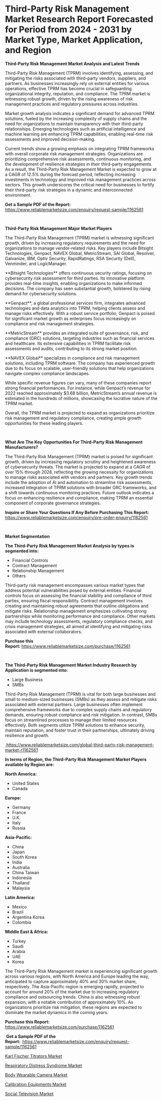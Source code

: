 <p><h1>Third-Party Risk Management Market Research Report Forecasted for Period from 2024 -  2031 by Market Type, Market Application, and Region</h1></p><p><strong>Third-Party Risk Management Market Analysis and Latest Trends</strong></p>
<p><p>Third-Party Risk Management (TPRM) involves identifying, assessing, and mitigating the risks associated with third-party vendors, suppliers, and partners. As businesses increasingly rely on external entities for various operations, effective TPRM has become crucial in safeguarding organizational integrity, reputation, and compliance. The TPRM market is witnessing robust growth, driven by the rising awareness of risk management practices and regulatory pressures across industries. </p><p>Market growth analysis indicates a significant demand for advanced TPRM solutions, fueled by the increasing complexity of supply chains and the need for organizations to maintain transparency with their third-party relationships. Emerging technologies such as artificial intelligence and machine learning are enhancing TPRM capabilities, enabling real-time risk assessments and improved decision-making.</p><p>Current trends show a growing emphasis on integrating TPRM frameworks with overall corporate risk management strategies. Organizations are prioritizing comprehensive risk assessments, continuous monitoring, and the development of resilience strategies in their third-party engagements. As a result, the Third-Party Risk Management Market is expected to grow at a CAGR of 12.5% during the forecast period, reflecting increasing investments in technology and improved risk management practices across sectors. This growth underscores the critical need for businesses to fortify their third-party risk strategies in a dynamic and interconnected environment.</p></p>
<p><strong>Get a Sample PDF of the Report:&nbsp;</strong> <a href="https://www.reliablemarketsize.com/enquiry/request-sample/1162561?utm_campaign=1326&utm_medium=2&utm_source=Github&utm_content=ia&utm_term=29092024&utm_id=third-party-risk-management">https://www.reliablemarketsize.com/enquiry/request-sample/1162561</a></p>
<p>&nbsp;</p>
<p><strong>Third-Party Risk Management Major Market Players</strong></p>
<p><p>The Third-Party Risk Management (TPRM) market is witnessing significant growth, driven by increasing regulatory requirements and the need for organizations to manage vendor-related risks. Key players include Bitsight Technologies, Genpact, NAVEX Global, MetricStream, SAI Global, Resolver, Galvanize, IBM, Optiv Security, RapidRatings, RSA Security (Dell), Venminder, and LogicManager.</p><p>**Bitsight Technologies** offers continuous security ratings, focusing on cybersecurity risk assessment for third parties. Its innovative platform provides real-time insights, enabling organizations to make informed decisions. The company has seen substantial growth, bolstered by rising demand for cybersecurity solutions.</p><p>**Genpact**, a global professional services firm, integrates advanced technologies and data analytics into TPRM, helping clients assess and manage risks effectively. With a robust service portfolio, Genpact is poised for significant market growth as enterprises focus increasingly on compliance and risk management strategies.</p><p>**MetricStream** provides an integrated suite of governance, risk, and compliance (GRC) solutions, targeting industries such as financial services and healthcare. Its extensive capabilities in TPRM facilitate risk assessments and audits, contributing to its strong market position. </p><p>**NAVEX Global** specializes in compliance and risk management solutions, including TPRM software. The company has experienced growth due to its focus on scalable, user-friendly solutions that help organizations navigate complex compliance landscapes.</p><p>While specific revenue figures can vary, many of these companies report strong financial performances. For instance, while Genpact’s revenue for 2022 reached approximately $3.68 billion, MetricStream’s annual revenue is estimated in the hundreds of millions, showcasing the lucrative nature of the TPRM market.</p><p>Overall, the TPRM market is projected to expand as organizations prioritize risk management and regulatory compliance, creating ample growth opportunities for these leading players.</p></p>
<p>&nbsp;</p>
<p><strong>What Are The Key Opportunities For Third-Party Risk Management Manufacturers?</strong></p>
<p><p>The Third-Party Risk Management (TPRM) market is poised for significant growth, driven by increasing regulatory scrutiny and heightened awareness of cybersecurity threats. The market is projected to expand at a CAGR of over 15% through 2028, reflecting the growing necessity for organizations to manage risks associated with vendors and partners. Key growth trends include the adoption of AI and automation to streamline risk assessments, increased integration of TPRM solutions with broader GRC frameworks, and a shift towards continuous monitoring practices. Future outlook indicates a focus on enhancing resilience and compliance, making TPRM an essential component of corporate governance strategies.</p></p>
<p><strong>Inquire or Share Your Questions If Any Before Purchasing This Report:</strong> <a href="https://www.reliablemarketsize.com/enquiry/pre-order-enquiry/1162561?utm_campaign=1326&utm_medium=2&utm_source=Github&utm_content=ia&utm_term=29092024&utm_id=third-party-risk-management">https://www.reliablemarketsize.com/enquiry/pre-order-enquiry/1162561</a></p>
<p>&nbsp;</p>
<p><strong>Market Segmentation</strong></p>
<p><strong>The Third-Party Risk Management Market Analysis by types is segmented into:</strong></p>
<p><ul><li>Financial Controls</li><li>Contract Management</li><li>Relationship Management</li><li>Others</li></ul></p>
<p><p>Third-party risk management encompasses various market types that address potential vulnerabilities posed by external entities. Financial controls focus on assessing the financial stability and compliance of third parties, ensuring fiscal responsibility. Contract management involves creating and maintaining robust agreements that outline obligations and mitigate risks. Relationship management emphasizes cultivating strong partnerships while monitoring performance and compliance. Other markets may include technology assessments, regulatory compliance checks, and crisis management strategies, all aimed at identifying and mitigating risks associated with external collaborators.</p></p>
<p><strong>Purchase this Report:&nbsp;</strong><a href="https://www.reliablemarketsize.com/purchase/1162561?utm_campaign=1326&utm_medium=2&utm_source=Github&utm_content=ia&utm_term=29092024&utm_id=third-party-risk-management">https://www.reliablemarketsize.com/purchase/1162561</a></p>
<p>&nbsp;</p>
<p><strong>The Third-Party Risk Management Market Industry Research by Application is segmented into:</strong></p>
<p><ul><li>Large Business</li><li>SMBs</li></ul></p>
<p><p>Third-Party Risk Management (TPRM) is vital for both large businesses and small to medium-sized businesses (SMBs) as they assess and mitigate risks associated with external partners. Large businesses often implement comprehensive frameworks due to complex supply chains and regulatory demands, ensuring robust compliance and risk mitigation. In contrast, SMBs focus on streamlined processes to manage their limited resources effectively. Both segments utilize TPRM solutions to enhance security, maintain reputation, and foster trust in their partnerships, ultimately driving resilience and growth.</p></p>
<p><a href="https://www.reliablemarketsize.com/global-third-party-risk-management-market-r1162561?utm_campaign=1326&utm_medium=2&utm_source=Github&utm_content=ia&utm_term=29092024&utm_id=third-party-risk-management">&nbsp;https://www.reliablemarketsize.com/global-third-party-risk-management-market-r1162561</a></p>
<p><strong>In terms of Region, the Third-Party Risk Management Market Players available by Region are:</strong></p>
<p>
    <p> <strong> North America: </strong>
        <ul>
            <li>United States</li>
            <li>Canada</li>
        </ul>
        </p> 
    <p> <strong> Europe: </strong>
        <ul>
            <li>Germany</li>
            <li>France</li>
            <li>U.K.</li>
            <li>Italy</li>
            <li>Russia</li>
        </ul>
        </p> 
    <p> <strong> Asia-Pacific: </strong>
        <ul>
            <li>China</li>
            <li>Japan</li>
            <li>South Korea</li>
            <li>India</li>
            <li>Australia</li>
            <li>China Taiwan</li>
            <li>Indonesia</li>
            <li>Thailand</li>
            <li>Malaysia</li>
        </ul>
        </p> 
    <p> <strong> Latin America: </strong>
        <ul>
            <li>Mexico</li>
            <li>Brazil</li>
            <li>Argentina Korea</li>
            <li>Colombia</li>
        </ul>
        </p> 
    <p> <strong> Middle East & Africa: </strong>
        <ul>
            <li>Turkey</li>
            <li>Saudi</li>
            <li>Arabia</li>
            <li>UAE</li>
            <li>Korea</li>
        </ul>
    </p>
    </p>
<p><p>The Third-Party Risk Management market is experiencing significant growth across various regions, with North America and Europe leading the way, anticipated to capture approximately 40% and 30% market share, respectively. The Asia-Pacific region is emerging rapidly, projected to account for around 20% of the market due to increasing regulatory compliance and outsourcing trends. China is also witnessing robust expansion, with a notable contribution of approximately 10%. As organizations prioritize risk mitigation, these regions are expected to dominate the market dynamics in the coming years.</p></p>
<p><strong>Purchase this Report: </strong><a href="https://www.reliablemarketsize.com/purchase/1162561?utm_campaign=1326&utm_medium=2&utm_source=Github&utm_content=ia&utm_term=29092024&utm_id=third-party-risk-management">https://www.reliablemarketsize.com/purchase/1162561</a></p>
<p>&nbsp;<strong>Get a Sample PDF of the Report:&nbsp;&nbsp;</strong><a href="https://www.reliablemarketsize.com/enquiry/request-sample/1162561?utm_campaign=1326&utm_medium=2&utm_source=Github&utm_content=ia&utm_term=29092024&utm_id=third-party-risk-management">https://www.reliablemarketsize.com/enquiry/request-sample/1162561</a></p>
<p><strong></strong></p>
<p><p><a href="https://www.linkedin.com/pulse/karl-fischer-titrators-industry-insights-report-analyzing-658te?utm_campaign=1326&utm_medium=2&utm_source=Github&utm_content=ia&utm_term=29092024&utm_id=third-party-risk-management">Karl Fischer Titrators Market</a></p><p><a href="https://github.com/ashepherd82/Market-Research-Report-List-6/blob/main/respiratory-distress-syndrome-market.md?utm_campaign=1326&utm_medium=2&utm_source=Github&utm_content=ia&utm_term=29092024&utm_id=third-party-risk-management">Respiratory Distress Syndrome Market</a></p><p><a href="https://issuu.com/reportprime-2/docs/body-wearable-camera-market-size-20_7260f474dea3f1?utm_campaign=1326&utm_medium=2&utm_source=Github&utm_content=ia&utm_term=29092024&utm_id=third-party-risk-management">Body Wearable Camera Market</a></p><p><a href="https://www.linkedin.com/pulse/why-should-you-invest-calibration-equipments-market-trends-zhvwe?utm_campaign=1326&utm_medium=2&utm_source=Github&utm_content=ia&utm_term=29092024&utm_id=third-party-risk-management">Calibration Equipments Market</a></p><p><a href="https://issuu.com/reportprime-2/docs/social-television-market-size-2030._52c038d126d5d2?utm_campaign=1326&utm_medium=2&utm_source=Github&utm_content=ia&utm_term=29092024&utm_id=third-party-risk-management">Social Television Market</a></p></p>